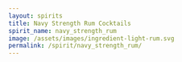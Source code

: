 ```yaml
---
layout: spirits
title: Navy Strength Rum Cocktails
spirit_name: navy_strength_rum
image: /assets/images/ingredient-light-rum.svg
permalink: /spirit/navy_strength_rum/
---
```

